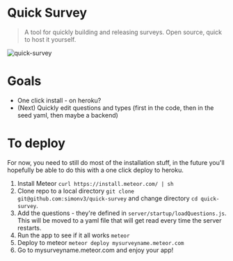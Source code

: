 # Quick Survey

> A tool for quickly building and releasing surveys. Open source, quick to host it yourself.

![quick-survey](http://i.imgur.com/MaYWf4J.png)

# Goals

* One click install - on heroku?
* (Next) Quickly edit questions and types (first in the code, then in the seed yaml, then maybe a backend)

# To deploy

For now, you need to still do most of the installation stuff, in the future you'll hopefully be able to do this with a one click deploy to heroku.

1. Install Meteor `curl https://install.meteor.com/ | sh`
2. Clone repo to a local directory `git clone git@github.com:simonv3/quick-survey` and change directory `cd quick-survey`.
3. Add the questions - they're defined in `server/startup/loadQuestions.js`. This will be moved to a yaml file that will get read every time the server restarts.
4. Run the app to see if it all works `meteor`
5. Deploy to meteor `meteor deploy mysurveyname.meteor.com`
6. Go to mysurveyname.meteor.com and enjoy your app!
